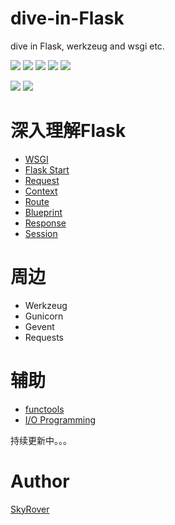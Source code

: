 # dive-in-Flask
dive in Flask, werkzeug and wsgi etc.

![](https://img.shields.io/badge/Python-3.5-green.svg)
![](https://img.shields.io/badge/Flask-0.13_dev-green.svg)
![](https://img.shields.io/badge/Werkzeug-0.11.11-green.svg)
![](https://img.shields.io/badge/socketserver-0.4-green.svg)
![](https://img.shields.io/badge/http.server-0.6-green.svg)

![](https://img.shields.io/badge/functools--green.svg)
![](https://img.shields.io/badge/io--green.svg)

深入理解Flask
===

- [WSGI](https://github.com/Microndgt/dive-in-Flask/blob/master/WSGI.md)
- [Flask Start](https://github.com/Microndgt/dive-in-Flask/blob/master/flask-start.md)
- [Request](https://github.com/Microndgt/dive-in-Flask/blob/master/Request.md)
- [Context](https://github.com/Microndgt/dive-in-Flask/blob/master/Context.md)
- [Route](https://github.com/Microndgt/dive-in-Flask/blob/master/route.md)
- [Blueprint](https://github.com/Microndgt/dive-in-Flask/blob/master/Blueprint.md)
- [Response](https://github.com/Microndgt/dive-in-Flask/blob/master/Response.md)
- [Session](https://github.com/Microndgt/dive-in-Flask/blob/master/Session.md)

周边
===

- Werkzeug
- Gunicorn
- Gevent
- Requests

辅助
===

- [functools](https://github.com/Microndgt/dive-in-Flask/blob/master/functools.md)
- [I/O Programming](https://github.com/Microndgt/dive-in-Flask/blob/master/IO_programming.md)

持续更新中。。。

Author
===

[SkyRover](http://skyrover.me)
